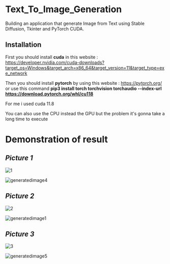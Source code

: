 # Text_To_Image_Generation
Building an application that generate Image from Text using Stable Diffusion, Tkinter and PyTorch CUDA.

## Installation
First you should install **cuda** in this website : https://developer.nvidia.com/cuda-downloads?target_os=Windows&target_arch=x86_64&target_version=11&target_type=exe_network

Then you should install **pytorch** by using this website : https://pytorch.org/ or use this command **pip3 install torch torchvision torchaudio --index-url https://download.pytorch.org/whl/cu118**

For me i used cuda 11.8 

You can also use the CPU instead the GPU but the problem it's gonna take a long time to execute

# Demonstration of result

## *Picture 1*
![1](https://github.com/YounesGuendoul/Text_To_Image_Generation/assets/123268300/bd339fcd-dce3-458a-addd-0d829f431ba4)

![generatedimage4](https://github.com/YounesGuendoul/Text_To_Image_Generation/assets/123268300/21029334-534c-45b5-a0d0-e5066b48d35f)



## *Picture 2*
![2](https://github.com/YounesGuendoul/Text_To_Image_Generation/assets/123268300/2be08c5d-6147-4a8b-ae87-0527a61defe6)

![generatedimage1](https://github.com/YounesGuendoul/Text_To_Image_Generation/assets/123268300/b3016a1f-56ec-4680-a66e-474ea0686898)



## *Picture 3*
![3](https://github.com/YounesGuendoul/Text_To_Image_Generation/assets/123268300/b4b339d4-1e36-47a9-b6d0-aa1c4e483aa9)

![generatedimage5](https://github.com/YounesGuendoul/Text_To_Image_Generation/assets/123268300/5fd468f5-4c3b-4fc3-889e-ef19b1365535)

